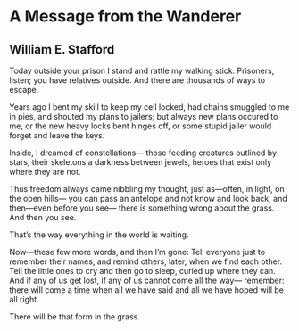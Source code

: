 # A Message from the Wanderer
## William E. Stafford
Today outside your prison I stand
and rattle my walking stick: Prisoners, listen;
you have relatives outside. And there are
thousands of ways to escape.

Years ago I bent my skill to keep my
cell locked, had chains smuggled to me in pies,
and shouted my plans to jailers;
but always new plans occured to me,
or the new heavy locks bent hinges off,
or some stupid jailer would forget
and leave the keys.

Inside, I dreamed of constellations—
those feeding creatures outlined by stars,
their skeletons a darkness between jewels,
heroes that exist only where they are not.

Thus freedom always came nibbling my thought,
just as—often, in light, on the open hills—
you can pass an antelope and not know
and look back, and then—even before you see—
there is something wrong about the grass.
And then you see.

That’s the way everything in the world is waiting.

Now—these few more words, and then I’m
gone: Tell everyone just to remember
their names, and remind others, later, when we
find each other. Tell the little ones
to cry and then go to sleep, curled up
where they can. And if any of us get lost,
if any of us cannot come all the way—
remember: there will come a time when
all we have said and all we have hoped
will be all right.

There will be that form in the grass.